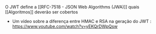 
O JWT define a [[RFC-7518 - JSON Web Algorithms (JWA)]] quais [[Algoritmos]]  deverão ser cobertos

- Um vídeo sobre a diferença entre HMAC e RSA na geração do JWT : https://www.youtube.com/watch?v=yEKQrDWpQsw  